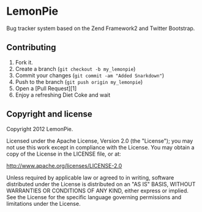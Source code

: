 LemonPie
========

Bug tracker system based on the Zend Framework2 and Twitter Bootstrap.

Contributing
------------

1. Fork it.
2. Create a branch (`git checkout -b my_lemonpie`)
3. Commit your changes (`git commit -am "Added Snarkdown"`)
4. Push to the branch (`git push origin my_lemonpie`)
5. Open a [Pull Request][1]
6. Enjoy a refreshing Diet Coke and wait


Copyright and license
-----------------------
Copyright 2012 LemonPie.

Licensed under the Apache License, Version 2.0 (the "License"); you may not use this work except in compliance with the License. You may obtain a copy of the License in the LICENSE file, or at:

http://www.apache.org/licenses/LICENSE-2.0

Unless required by applicable law or agreed to in writing, software distributed under the License is distributed on an "AS IS" BASIS, WITHOUT WARRANTIES OR CONDITIONS OF ANY KIND, either express or implied. See the License for the specific language governing permissions and limitations under the License.
